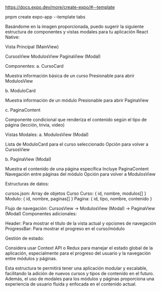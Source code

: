 https://docs.expo.dev/more/create-expo/#--template

pnpm create expo-app --template tabs


Basándome en la imagen proporcionada, puedo sugerir la siguiente estructura de componentes y vistas modales para tu aplicación React Native:

Vista Principal (MainView)

CursosView
ModulosView
PaginaView (Modal)


Componentes:
a. CursoCard

Muestra información básica de un curso
Presionable para abrir ModulosView

b. ModuloCard

Muestra información de un módulo
Presionable para abrir PaginaView

c. PaginaContent

Componente condicional que renderiza el contenido según el tipo de página (lección, trivia, video)


Vistas Modales:
a. ModulosView (Modal)

Lista de ModuloCard para el curso seleccionado
Opción para volver a CursosView

b. PaginaView (Modal)

Muestra el contenido de una página específica
Incluye PaginaContent
Navegación entre páginas del módulo
Opción para volver a ModulosView


Estructuras de datos:

cursos.json: Array de objetos Curso
Curso: { id, nombre, modulos[] }
Modulo: { id, nombre, paginas[] }
Pagina: { id, tipo, nombre, contenido }


Flujo de navegación:
CursosView -> ModulosView (Modal) -> PaginaView (Modal)
Componentes adicionales:

Header: Para mostrar el título de la vista actual y opciones de navegación
ProgressBar: Para mostrar el progreso en el curso/módulo


Gestión de estado:

Considera usar Context API o Redux para manejar el estado global de la aplicación, especialmente para el progreso del usuario y la navegación entre módulos y páginas.



Esta estructura te permitirá tener una aplicación modular y escalable, facilitando la adición de nuevos cursos y tipos de contenido en el futuro. Además, el uso de modales para los módulos y páginas proporciona una experiencia de usuario fluida y enfocada en el contenido actual.
